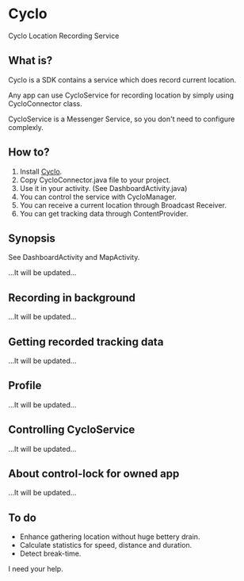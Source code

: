Cyclo
=====

Cyclo Location Recording Service


What is?
--------

Cyclo is a SDK contains a service which does record current location.

Any app can use CycloService for recording location by simply using CycloConnector class.

CycloService is a Messenger Service, so you don't need to configure complexly.

How to?
-------

1. Install [Cyclo](https://play.google.com/store/apps/details?id=com.mabook.android.cyclo).
1. Copy CycloConnector.java file to your project.
1. Use it in your activity. (See DashboardActivity.java)
1. You can control the service with CycloManager.
1. You can receive a current location through Broadcast Receiver.
1. You can get tracking data through ContentProvider.

Synopsis
--------

See DashboardActivity and MapActivity.

...It will be updated...

Recording in background
-----------------------

...It will be updated...

Getting recorded tracking data
------------------------------

...It will be updated...

Profile
-------

...It will be updated...

Controlling CycloService
------------------------

...It will be updated...

About control-lock for owned app
--------------------------------

...It will be updated...


To do
-----

* Enhance gathering location without huge bettery drain.
* Calculate statistics for speed, distance and duration.
* Detect break-time.

I need your help.
